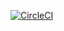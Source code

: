[![CircleCI](https://circleci.com/gh/victorsteven/multi-choice-graphql-go-app.svg?style=svg)](https://circleci.com/gh/victorsteven/multi-choice-graphql-go-app)

